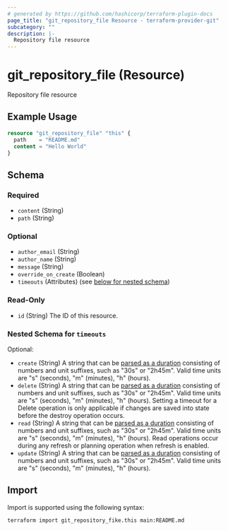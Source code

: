 ```yaml
---
# generated by https://github.com/hashicorp/terraform-plugin-docs
page_title: "git_repository_file Resource - terraform-provider-git"
subcategory: ""
description: |-
  Repository file resource
---
```


# git_repository_file (Resource)

Repository file resource

## Example Usage

```terraform
resource "git_repository_file" "this" {
  path    = "README.md"
  content = "Hello World"
}
```

<!-- schema generated by tfplugindocs -->
## Schema

### Required

- `content` (String)
- `path` (String)

### Optional

- `author_email` (String)
- `author_name` (String)
- `message` (String)
- `override_on_create` (Boolean)
- `timeouts` (Attributes) (see [below for nested schema](#nestedatt--timeouts))

### Read-Only

- `id` (String) The ID of this resource.

<a id="nestedatt--timeouts"></a>
### Nested Schema for `timeouts`

Optional:

- `create` (String) A string that can be [parsed as a duration](https://pkg.go.dev/time#ParseDuration) consisting of numbers and unit suffixes, such as "30s" or "2h45m". Valid time units are "s" (seconds), "m" (minutes), "h" (hours).
- `delete` (String) A string that can be [parsed as a duration](https://pkg.go.dev/time#ParseDuration) consisting of numbers and unit suffixes, such as "30s" or "2h45m". Valid time units are "s" (seconds), "m" (minutes), "h" (hours). Setting a timeout for a Delete operation is only applicable if changes are saved into state before the destroy operation occurs.
- `read` (String) A string that can be [parsed as a duration](https://pkg.go.dev/time#ParseDuration) consisting of numbers and unit suffixes, such as "30s" or "2h45m". Valid time units are "s" (seconds), "m" (minutes), "h" (hours). Read operations occur during any refresh or planning operation when refresh is enabled.
- `update` (String) A string that can be [parsed as a duration](https://pkg.go.dev/time#ParseDuration) consisting of numbers and unit suffixes, such as "30s" or "2h45m". Valid time units are "s" (seconds), "m" (minutes), "h" (hours).

## Import

Import is supported using the following syntax:

```shell
terraform import git_repository_fike.this main:README.md
```
